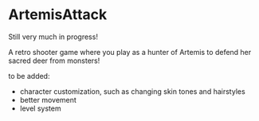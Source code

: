 # ArtemisAttack

Still very much in progress!

A retro shooter game where you play as a hunter of Artemis to defend her sacred deer from monsters!

to be added:
- character customization, such as changing skin tones and hairstyles
- better movement
- level system
